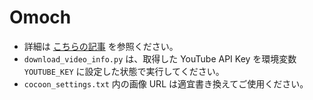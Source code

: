 # Omoch

- 詳細は [こちらの記事](https://ternbusty.github.io/posts/omoch.html) を参照ください。
- `download_video_info.py` は、取得した YouTube API Key を環境変数 `YOUTUBE_KEY` に設定した状態で実行してください。
- `cocoon_settings.txt` 内の画像 URL は適宜書き換えてご使用ください。
